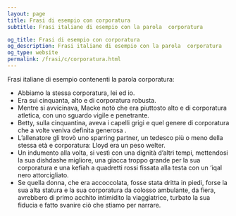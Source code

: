 ```yaml
---
layout: page
title: Frasi di esempio con corporatura 
subtitle: Frasi italiane di esempio con la parola  corporatura

og_title: Frasi di esempio con corporatura 
og_description: Frasi italiane di esempio con la parola  corporatura
og_type: website
permalink: /frasi/c/corporatura.html
---
```


Frasi italiane di esempio contenenti la parola corporatura:


- Abbiamo la stessa corporatura, lei ed io.
- Era sui cinquanta, alto e di corporatura robusta.
- Mentre si avvicinava, Macke notò che era piuttosto alto e di corporatura atletica, con uno sguardo vigile e penetrante.
- Betty, sulla cinquantina, aveva i capelli grigi e quel genere di corporatura che a volte veniva definita generosa .
- L’allenatore gli trovò uno sparring partner, un tedesco più o meno della stessa età e corporatura: Lloyd era un peso welter.
- Un indumento alla volta, si vestì con una dignità d’altri tempi, mettendosi la sua dishdashe migliore, una giacca troppo grande per la sua corporatura e una kefiah a quadretti rossi fissata alla testa con un ‘iqal nero attorcigliato.
- Se quella donna, che era accoccolata, fosse stata dritta in piedi, forse la sua alta statura e la sua corporatura da colosso ambulante, da fiera, avrebbero di primo acchito intimidito la viaggiatrice, turbato la sua fiducia e fatto svanire ciò che stiamo per narrare.
